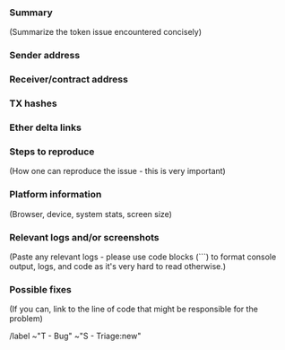 <!---
Please read this!

Before opening a new issue, make sure to search for keywords in the issues
filtered by the "T - Bug" label and verify the issue you're about to submit isn't a duplicate.
--->

### Summary

(Summarize the token issue  encountered concisely)

### Sender address

### Receiver/contract address

### TX hashes

### Ether delta links

### Steps to reproduce

(How one can reproduce the issue - this is very important)

### Platform information 

(Browser, device, system stats, screen size)

### Relevant logs and/or screenshots

(Paste any relevant logs - please use code blocks (```) to format console output,
logs, and code as it's very hard to read otherwise.)

### Possible fixes

(If you can, link to the line of code that might be responsible for the problem)

/label ~"T \- Bug" ~"S \- Triage:new" 

